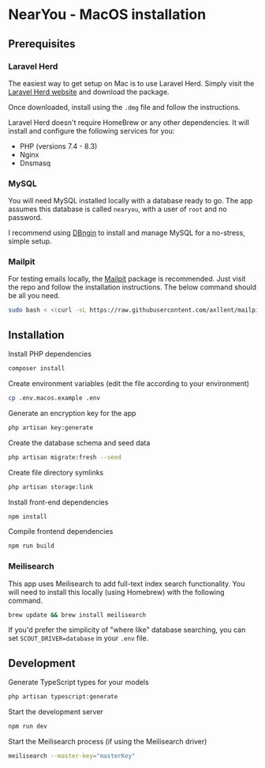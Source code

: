 # NearYou - MacOS installation

## Prerequisites

### Laravel Herd
The easiest way to get setup on Mac is to use Laravel Herd. Simply visit the [Laravel Herd website](https://herd.laravel.com/) and download the package.

Once downloaded, install using the `.dmg` file and follow the instructions.

Laravel Herd doesn't require HomeBrew or any other dependencies. It will install and configure the following services for you:
- PHP (versions 7.4 - 8.3)
- Nginx
- Dnsmasq

### MySQL
You will need MySQL installed locally with a database ready to go. The app assumes this database is called `nearyou`, with a user of `root` and no password.

I recommend using [DBngin](https://dbngin.com/) to install and manage MySQL for a no-stress, simple setup.

### Mailpit
For testing emails locally, the [Mailpit](https://github.com/axllent/mailpit) package is recommended. Just visit the repo and follow the installation instructions. The below command should be all you need.

```sh
sudo bash < <(curl -sL https://raw.githubusercontent.com/axllent/mailpit/develop/install.sh)
```

## Installation
Install PHP dependencies
```sh
composer install
```

Create environment variables (edit the file according to your environment)
```sh
cp .env.macos.example .env
```

Generate an encryption key for the app
```sh
php artisan key:generate
```

Create the database schema and seed data
```sh
php artisan migrate:fresh --seed
```

Create file directory symlinks
```sh
php artisan storage:link
```

Install front-end dependencies
```sh
npm install
```

Compile frontend dependencies
```sh
npm run build
```

### Meilisearch
This app uses Meilisearch to add full-text index search functionality. You will need to install this locally (using Homebrew) with the following command.
```sh
brew update && brew install meilisearch
```

If you'd prefer the simplicity of "where like" database searching, you can set `SCOUT_DRIVER=database` in your `.env` file.

## Development
Generate TypeScript types for your models
```sh
php artisan typescript:generate
```

Start the development server
```sh
npm run dev
```

Start the Meilisearch process (if using the Meilisearch driver)
```sh
meilisearch --master-key="masterKey"
```
